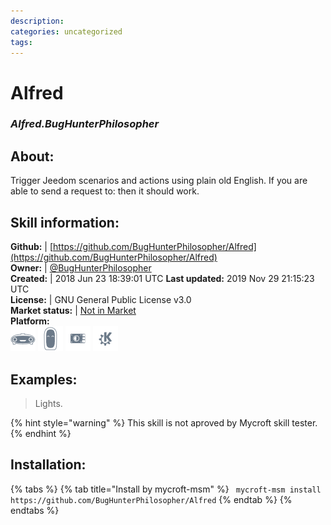 ```yaml
--- 
description: 
categories: uncategorized   
tags:   
---
```


# Alfred  
### _Alfred.BugHunterPhilosopher_  
## About:  
Trigger Jeedom scenarios and actions using plain old English. If you are able to send a request to:
 then it should work.

## Skill information:  
**Github:** | [https://github.com/BugHunterPhilosopher/Alfred](https://github.com/BugHunterPhilosopher/Alfred)  
**Owner:** | [@BugHunterPhilosopher](https://github.com/BugHunterPhilosopher)  
**Created:** | 2018 Jun 23 18:39:01 UTC  **Last updated:** 2019 Nov 29 21:15:23 UTC  
**License:** | GNU General Public License v3.0  
**Market status:** | [Not in Market](https://market.mycroft.ai/skill/)  
**Platform:**  
 ![](../.gitbook/assets/mark-1-icon.png)  ![](../.gitbook/assets/mark-2-icon.png)  ![](../.gitbook/assets/picroft-icon.png)  ![](../.gitbook/assets/kde.png)   
## Examples:  
> Lights.  
  
{% hint style="warning" %}
This skill is not aproved by Mycroft skill tester.
{% endhint %}
    
## Installation:  
{% tabs %}
{% tab title="Install by mycroft-msm" %}
``` mycroft-msm install https://github.com/BugHunterPhilosopher/Alfred```
{% endtab %}
  {% endtabs %}
  